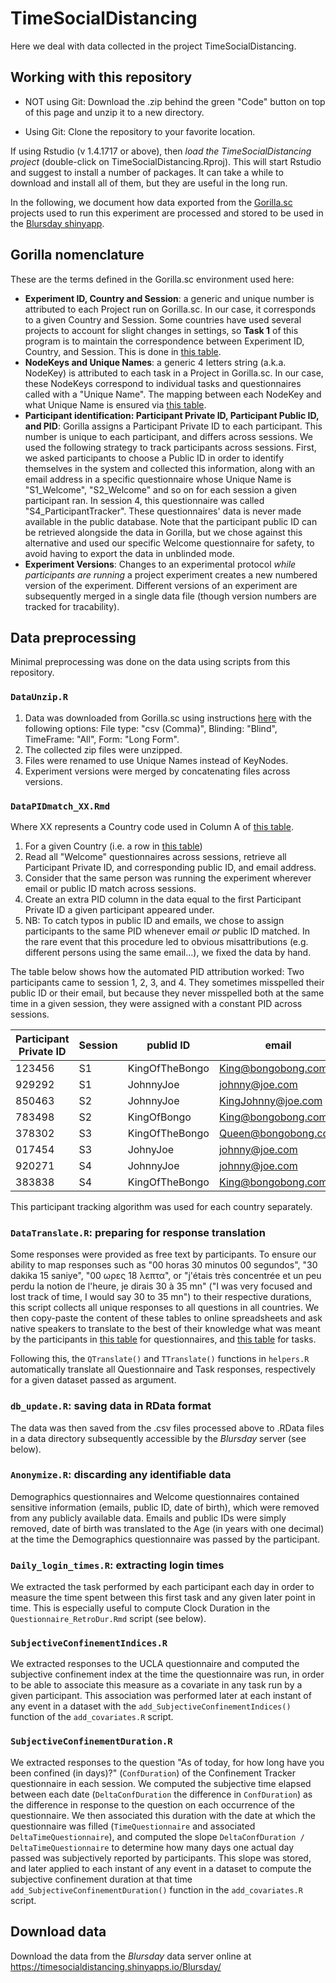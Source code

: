 # TimeSocialDistancing

Here we deal with data collected in the project TimeSocialDistancing.

## Working with this repository

- NOT using Git: Download the .zip behind the green "Code" button on top of this page and unzip it to a new directory.

- Using Git: Clone the repository to your favorite location.

If using Rstudio (v 1.4.1717 or above), then *load the TimeSocialDistancing project* (double-click on TimeSocialDistancing.Rproj). This will start Rstudio and suggest to install a number of packages. It can take a while to download and install all of them, but they are useful in the long run.

In the following, we document how data exported from the [Gorilla.sc](https://gorilla.sc/) projects used to run this experiment are processed and stored to be used in the [Blursday shinyapp](https://dnacombo.shinyapps.io/Blursday/).

## Gorilla nomenclature

These are the terms defined in the Gorilla.sc environment used here:

- **Experiment ID, Country and Session**: a generic and unique number is attributed to each Project run on Gorilla.sc. In our case, it corresponds to a given Country and Session. Some countries have used several projects to account for slight changes in settings, so **Task 1** of this program is to maintain the correspondence between Experiment ID, Country, and Session. This is done in [this table](https://docs.google.com/spreadsheets/d/1p6_WHQXNGFw2EJGny1jb5qivMy2pJ_VRRYoDGRLxgbY).
- **NodeKeys and Unique Names**: a generic 4 letters string (a.k.a. NodeKey) is attributed to each task in a Project in Gorilla.sc. In our case, these NodeKeys correspond to individual tasks and questionnaires called with a "Unique Name". The mapping between each NodeKey and what Unique Name is ensured via [this table](https://docs.google.com/spreadsheets/d/1Mwy2aGCJ6vSpp4a32NOs83e2H73MQRFUOL_193yb8sQ).
- **Participant identification: Participant Private ID, Participant Public ID, and PID**: Gorilla assigns a Participant Private ID to each participant. This number is unique to each participant, and differs across sessions. We used the following strategy to track participants across sessions. First, we asked participants to choose a Public ID in order to identify themselves in the system and collected this information, along with an email address in a specific questionnaire whose Unique Name is "S1_Welcome", "S2_Welcome" and so on for each session a given participant ran. In session 4, this questionnaire was called "S4_ParticipantTracker". These questionnaires' data is never made available in the public database. Note that the participant public ID can be retrieved alongside the data in Gorilla, but we chose against this alternative and used our specific Welcome questionnaire for safety, to avoid having to export the data in unblinded mode.
- **Experiment Versions**: Changes to an experimental protocol *while participants are running* a project experiment creates a new numbered version of the experiment. Different versions of an experiment are subsequently merged in a single data file (though version numbers are tracked for tracability).

## Data preprocessing

Minimal preprocessing was done on the data using scripts from this repository.

### `DataUnzip.R`

1. Data was downloaded from Gorilla.sc using instructions [here](https://support.gorilla.sc/support/reference/faq/metrics) with the following options: File type: "csv (Comma)", Blinding: "Blind", TimeFrame: "All", Form: "Long Form".
2. The collected zip files were unzipped.
3. Files were renamed to use Unique Names instead of KeyNodes.
4. Experiment versions were merged by concatenating files across versions.

### `DataPIDmatch_XX.Rmd`

Where XX represents a Country code used in Column A of [this table](https://docs.google.com/spreadsheets/d/1p6_WHQXNGFw2EJGny1jb5qivMy2pJ_VRRYoDGRLxgbY).

1. For a given Country (i.e. a row in [this table](https://docs.google.com/spreadsheets/d/1p6_WHQXNGFw2EJGny1jb5qivMy2pJ_VRRYoDGRLxgbY))
2. Read all "Welcome" questionnaires across sessions, retrieve all Participant Private ID, and corresponding public ID, and email address.
3. Consider that the same person was running the experiment wherever email or public ID match across sessions.
4. Create an extra PID column in the data equal to the first Participant Private ID a given participant appeared under.
5. NB: To catch typos in public ID and emails, we chose to assign participants to the same PID whenever email _or_ public ID matched. In the rare event that this procedure led to obvious misattributions (e.g. different persons using the same email...), we fixed the data by hand.

The table below shows how the automated PID attribution worked: Two participants came to session 1, 2, 3, and 4. They sometimes misspelled their public ID or their email, but because they never misspelled both at the same time in a given session, they were assigned with a constant PID across sessions.

| Participant Private ID         | Session     | publid ID | email | PID |
|--------------|-----------|------------|---|---|
| 123456 | S1   | KingOfTheBongo        | King@bongobong.com |123456|
| 929292 | S1   | JohnnyJoe        | johnny@joe.com |929292|
| 850463 | S2   | JohnnyJoe        | KingJohnny@joe.com |929292|
| 783498 | S2   | KingOfBongo        | King@bongobong.com |123456|
| 378302 | S3   | KingOfTheBongo        | Queen@bongobong.com |123456|
| 017454 | S3   | JohnyJoe        | johnny@joe.com |929292|
| 920271 | S4   | JohnnyJoe        | johnny@joe.com |929292|
| 383838 | S4   | KingOfTheBongo        | King@bongobong.com |123456|

This participant tracking algorithm was used for each country separately.

### `DataTranslate.R`: preparing for response translation

Some responses were provided as free text by participants. To ensure our ability to map responses such as "00 horas 30 minutos 00 segundos", "30 dakika 15 saniye", "00 ωρες 18 λεπτα", or "j'étais très concentrée et un peu perdu la notion de l'heure, je dirais 30 à 35 mn" ("I was very focused and lost track of time, I would say 30 to 35 mn") to their respective durations, this script collects all unique responses to all questions in all countries. We then copy-paste the content of these tables to online spreadsheets and ask native speakers to translate to the best of their knowledge what was meant by the participants in [this table](https://docs.google.com/spreadsheets/d/1YOZ_3MMdo7ghgdIyhxgWqE8WYsB_wFihlEAVhODkz7Q) for questionnaires, and [this table](https://docs.google.com/spreadsheets/d/16pewaHuHCu8YStxHvF9Nis_RZOB3hT4utYLm5T9DSS4) for tasks. 

Following this, the `QTranslate()` and `TTranslate()` functions in `helpers.R` automatically translate all Questionnaire and Task responses, respectively for a given dataset passed as argument.

### `db_update.R`: saving data in RData format

The data was then saved from the .csv files processed above to .RData files in a data directory subsequently accessible by the _Blursday_ server (see below).

### `Anonymize.R`: discarding any identifiable data

Demographics questionnaires and Welcome questionnaires contained sensitive information (emails, public ID, date of birth), which were removed from any publicly available data. Emails and public IDs were simply removed, date of birth was translated to the Age (in years with one decimal) at the time the Demographics questionnaire was passed by the participant.

### `Daily_login_times.R`: extracting login times

We extracted the task performed by each participant each day in order to measure the time spent between this first task and any given later point in time. This is especially useful to compute Clock Duration in the `Questionnaire_RetroDur.Rmd` script (see below).

### `SubjectiveConfinementIndices.R`

We extracted responses to the UCLA questionnaire and computed the subjective confinement index at the time the questionnaire was run, in order to be able to associate this measure as a covariate in any task run by a given participant. This association was performed later at each instant of any event in a dataset with the `add_SubjectiveConfinementIndices()` function of the `add_covariates.R` script.

### `SubjectiveConfinementDuration.R`

We extracted responses to the question "As of today, for how long have you been confined (in days)?" (`ConfDuration`) of the Confinement Tracker questionnaire in each session. We computed the subjective time elapsed between each date (`DeltaConfDuration` the difference in `ConfDuration`) as the difference in response to the question on each occurrence of the questionnaire. We then associated this duration with the date at which the questionnaire was filled (`TimeQuestionnaire` and associated `DeltaTimeQuestionnaire`), and computed the slope `DeltaConfDuration / DeltaTimeQuestionnaire` to determine how many days one actual day passed was subjectively reported by participants. This slope was stored, and later applied to each instant of any event in a dataset to compute the subjective confinement duration at that time `add_SubjectiveConfinementDuration()` function in the `add_covariates.R` script.

## Download data

Download the data from the _Blursday_ data server online at https://timesocialdistancing.shinyapps.io/Blursday/

